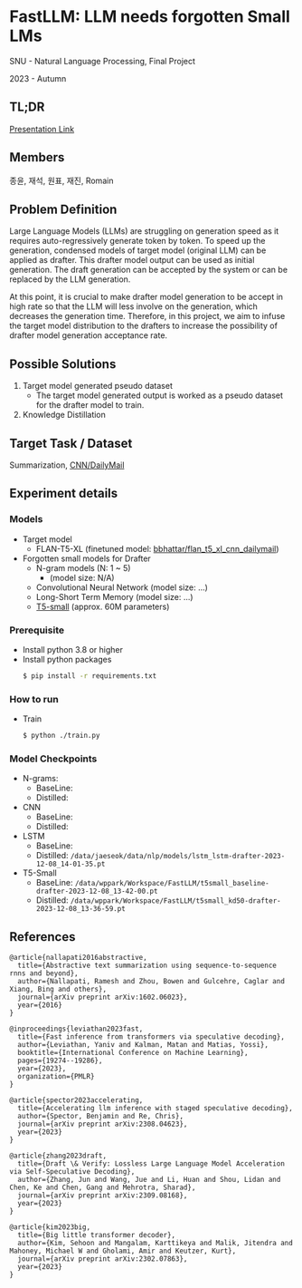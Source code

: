 # FastLLM: LLM needs forgotten Small LMs
SNU - Natural Language Processing, Final Project

2023 - Autumn

## TL;DR
[Presentation Link](https://docs.google.com/presentation/d/1aVl-7LN0Ryjw0jq_RnF0OuLRLqW1EHfgyeMqEQdj1Hw/edit?usp=drive_link)

## Members
종윤, 재석, 원표, 재진, Romain

## Problem Definition
Large Language Models (LLMs) are struggling on generation speed as it requires auto-regressively generate token by token.
To speed up the generation, condensed models of target model (original LLM) can be applied as drafter.
This drafter model output can be used as initial generation.
The draft generation can be accepted by the system or can be replaced by the LLM generation.

At this point, it is crucial to make drafter model generation to be accept in high rate so that the LLM will less involve on the generation, which decreases the generation time.
Therefore, in this project, we aim to infuse the target model distribution to the drafters to increase the possibility of drafter model generation acceptance rate.

## Possible Solutions
1. Target model generated pseudo dataset
    * The target model generated output is worked as a pseudo dataset for the drafter model to train.
3. Knowledge Distillation

## Target Task / Dataset
Summarization, [CNN/DailyMail](https://huggingface.co/datasets/cnn_dailymail)

## Experiment details
### Models
* Target model
  * FLAN-T5-XL (finetuned model: [bbhattar/flan_t5_xl_cnn_dailymail](https://huggingface.co/bbhattar/flan_t5_xl_cnn_dailymail))
* Forgotten small models for Drafter
  * N-gram models (N: 1 ~ 5)
    * (model size: N/A)
  * Convolutional Neural Network (model size: ...)
  * Long-Short Term Memory (model size: ...)
  * [T5-small](https://huggingface.co/google/t5-v1_1-small) (approx. 60M parameters)

### Prerequisite

- Install python 3.8 or higher
- Install python packages
  ```sh
  $ pip install -r requirements.txt
  ```

### How to run

- Train
  ```sh
  $ python ./train.py
  ```

### Model Checkpoints
* N-grams:
   * BaseLine: 
   * Distilled: 
* CNN
   * BaseLine: 
   * Distilled: 
* LSTM
   * BaseLine: 
   * Distilled: `/data/jaeseok/data/nlp/models/lstm_lstm-drafter-2023-12-08_14-01-35.pt` 
* T5-Small
   * BaseLine: `/data/wppark/Workspace/FastLLM/t5small_baseline-drafter-2023-12-08_13-42-00.pt`
   * Distilled: `/data/wppark/Workspace/FastLLM/t5small_kd50-drafter-2023-12-08_13-36-59.pt`




## References
~~~
@article{nallapati2016abstractive,
  title={Abstractive text summarization using sequence-to-sequence rnns and beyond},
  author={Nallapati, Ramesh and Zhou, Bowen and Gulcehre, Caglar and Xiang, Bing and others},
  journal={arXiv preprint arXiv:1602.06023},
  year={2016}
}
~~~
~~~
@inproceedings{leviathan2023fast,
  title={Fast inference from transformers via speculative decoding},
  author={Leviathan, Yaniv and Kalman, Matan and Matias, Yossi},
  booktitle={International Conference on Machine Learning},
  pages={19274--19286},
  year={2023},
  organization={PMLR}
}
~~~
~~~
@article{spector2023accelerating,
  title={Accelerating llm inference with staged speculative decoding},
  author={Spector, Benjamin and Re, Chris},
  journal={arXiv preprint arXiv:2308.04623},
  year={2023}
}
~~~
~~~
@article{zhang2023draft,
  title={Draft \& Verify: Lossless Large Language Model Acceleration via Self-Speculative Decoding},
  author={Zhang, Jun and Wang, Jue and Li, Huan and Shou, Lidan and Chen, Ke and Chen, Gang and Mehrotra, Sharad},
  journal={arXiv preprint arXiv:2309.08168},
  year={2023}
}
~~~
~~~
@article{kim2023big,
  title={Big little transformer decoder},
  author={Kim, Sehoon and Mangalam, Karttikeya and Malik, Jitendra and Mahoney, Michael W and Gholami, Amir and Keutzer, Kurt},
  journal={arXiv preprint arXiv:2302.07863},
  year={2023}
}
~~~

